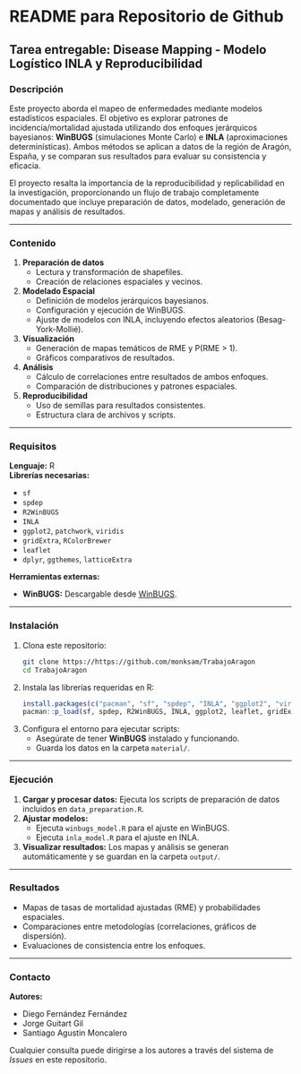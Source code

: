 # README para Repositorio de Github

## Tarea entregable: Disease Mapping - Modelo Logístico INLA y Reproducibilidad

### Descripción

Este proyecto aborda el mapeo de enfermedades mediante modelos estadísticos espaciales. El objetivo es explorar patrones de incidencia/mortalidad ajustada utilizando dos enfoques jerárquicos bayesianos: **WinBUGS** (simulaciones Monte Carlo) e **INLA** (aproximaciones determinísticas). Ambos métodos se aplican a datos de la región de Aragón, España, y se comparan sus resultados para evaluar su consistencia y eficacia.

El proyecto resalta la importancia de la reproducibilidad y replicabilidad en la investigación, proporcionando un flujo de trabajo completamente documentado que incluye preparación de datos, modelado, generación de mapas y análisis de resultados.

---

### Contenido

1. **Preparación de datos**
   - Lectura y transformación de shapefiles.
   - Creación de relaciones espaciales y vecinos.
2. **Modelado Espacial**
   - Definición de modelos jerárquicos bayesianos.
   - Configuración y ejecución de WinBUGS.
   - Ajuste de modelos con INLA, incluyendo efectos aleatorios (Besag-York-Mollié).
3. **Visualización**
   - Generación de mapas temáticos de RME y P(RME > 1).
   - Gráficos comparativos de resultados.
4. **Análisis**
   - Cálculo de correlaciones entre resultados de ambos enfoques.
   - Comparación de distribuciones y patrones espaciales.
5. **Reproducibilidad**
   - Uso de semillas para resultados consistentes.
   - Estructura clara de archivos y scripts.

---

### Requisitos

**Lenguaje:** R  
**Librerías necesarias:**
- `sf`  
- `spdep`  
- `R2WinBUGS`  
- `INLA`  
- `ggplot2`, `patchwork`, `viridis`  
- `gridExtra`, `RColorBrewer`  
- `leaflet`  
- `dplyr`, `ggthemes`, `latticeExtra`  

**Herramientas externas:**
- **WinBUGS:** Descargable desde [WinBUGS](http://www.mrc-bsu.cam.ac.uk/software/bugs/).

---

### Instalación

1. Clona este repositorio:  
   ```bash
   git clone https://https://github.com/monksam/TrabajoAragon
   cd TrabajoAragon
   ```
2. Instala las librerías requeridas en R:
   ```R
   install.packages(c("pacman", "sf", "spdep", "INLA", "ggplot2", "viridis", "dplyr"))
   pacman::p_load(sf, spdep, R2WinBUGS, INLA, ggplot2, leaflet, gridExtra)
   ```
3. Configura el entorno para ejecutar scripts:
   - Asegúrate de tener **WinBUGS** instalado y funcionando.
   - Guarda los datos en la carpeta `material/`.

---

### Ejecución

1. **Cargar y procesar datos:**
   Ejecuta los scripts de preparación de datos incluidos en `data_preparation.R`.
2. **Ajustar modelos:**
   - Ejecuta `winbugs_model.R` para el ajuste en WinBUGS.
   - Ejecuta `inla_model.R` para el ajuste en INLA.
3. **Visualizar resultados:**
   Los mapas y análisis se generan automáticamente y se guardan en la carpeta `output/`.

---

### Resultados

- Mapas de tasas de mortalidad ajustadas (RME) y probabilidades espaciales.
- Comparaciones entre metodologías (correlaciones, gráficos de dispersión).
- Evaluaciones de consistencia entre los enfoques.

---

### Contacto

**Autores:**  
- Diego Fernández Fernández
- Jorge Guitart Gil  
- Santiago Agustin Moncalero
  
Cualquier consulta puede dirigirse a los autores a través del sistema de *Issues* en este repositorio.
